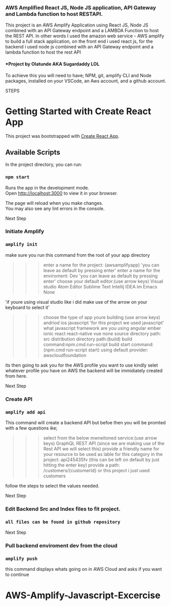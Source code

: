 ### AWS Amplified React JS, Node JS application, API Gateway and Lambda function to host RESTAPI.
This project is an AWS Amplify Application using React JS, Node JS combined with an API Gateway endpoint and a LAMBDA Function to host the REST API. In other words I used the amazon web service - AWS amplify to build a full stack application, on the front end i used react js, for the backend i used node js combined with an API Gateway endpoint and a lambda function to host the rest API

#### ***Project by Olatunde AKA Sugardaddy LOL**

To achieve this you will need to have; NPM, git, amplify CLI and Node packages, installed on your VSCode, an Aws account, and a github account. 

STEPS

# Getting Started with Create React App

This project was bootstrapped with [Create React App](https://github.com/facebook/create-react-app).

## Available Scripts

In the project directory, you can run:

### `npm start`

Runs the app in the development mode.\
Open [http://localhost:3000](http://localhost:3000) to view it in your browser.

The page will reload when you make changes.\
You may also see any lint errors in the console.

Next Step 
### Initiate Amplify 
### `amplify init`
make sure you run this command from the root of your app directory
>>> enter a name for the project: (awsamplifyapp) 'you can leave as default by pressing enter'
>>>enter a name for the enviroment: Dev 'you can leave as default by pressing enter'
>>>choose your default editor:(use arrow keys)
>Visual studio
Atom Editor
Sublime Text
Intellij IDEA
im
Emacs
None

'if youre using visual studio like i did make use of the arrow on your keyboard to select it'
>>>choose the type of app youre building (use arrow keys)
andriod
ios
>javascript 'for this project we used javascript'
>>>what javascript framework are you using
angular
ember
ionic
react
react-native
vue
none
>>>source directory path: src
distribution directory path:(build)
build command:npm.cmd.run-script build
start command: (npm.cmd run-script start)
using default provider: awscloudfoundation

its then going to ask you for the AWS profile you want to use kindly selet whatever profile you have on AWS 
the backend will be immidiately created from here.

Next Step 
### Create API
### `amplify add api`
This command will create a backend API but befoe then you will be promted with a few questions ike;
>>>select from the below mwneitoned service:(use arrow keys)
GraphQL
>REST API (since we are making use of the Rest API we will select this)
>>>provide a friendly name for your resource to be used as lable for this category in the project: api245435fv (this can be left on default by just hitting the enter key)
>>>provide a path: /customers/{customerId} or this project i just used customers

follow the steps to select the values needed. 

Next Step 
### Edit Backend Src and Index files to fit project. 
### `all files can be found in github repository`






Next Step 
### Pull backend enviroment dev from the cloud 
### `amplify push`

this command displays whats going on in AWS Cloud 
and asks if you want to continue








# AWS-Amplify-Javascript-Excercise
